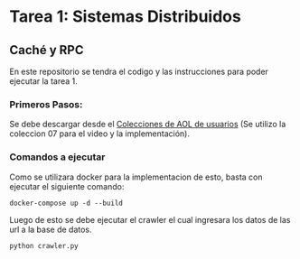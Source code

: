 # Tarea 1: Sistemas Distribuidos
## Caché y RPC
En este repositorio se tendra el codigo y las instrucciones para poder ejecutar la tarea 1.
### Primeros Pasos:
Se debe descargar desde el [Colecciones de AOL de usuarios](http://www.cim.mcgill.ca/~dudek/206/Logs/AOL-user-ct-collection/) (Se utilizo la coleccion 07 para el video y la implementación).

### Comandos a ejecutar
Como se utilizara docker para la implementacion de esto, basta con ejecutar el siguiente comando:
```
docker-compose up -d --build

```
Luego de esto se debe ejecutar el crawler el cual ingresara los datos de las url a la base de datos.
```
python crawler.py
```

